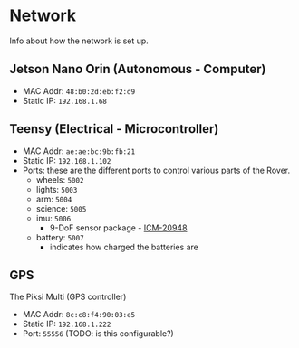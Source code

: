 # Network

Info about how the network is set up.

## Jetson Nano Orin (Autonomous - Computer)

- MAC Addr: `48:b0:2d:eb:f2:d9`
- Static IP: `192.168.1.68`

## Teensy (Electrical - Microcontroller)

- MAC Addr: `ae:ae:bc:9b:fb:21`
- Static IP: `192.168.1.102`
- Ports: these are the different ports to control various parts of the Rover.
  - wheels: `5002`
  - lights: `5003`
  - arm: `5004`
  - science: `5005`
  - imu: `5006`
    - 9-DoF sensor package - [ICM-20948](https://www.adafruit.com/product/4554)
  - battery: `5007`
    - indicates how charged the batteries are

## GPS

The Piksi Multi (GPS controller)

- MAC Addr: `8c:c8:f4:90:03:e5`
- Static IP: `192.168.1.222`
- Port: `55556` (TODO: is this configurable?)
